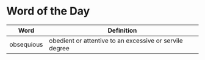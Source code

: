 # Word of the Day

|Word|Definition|
|---|---|
|obsequious|obedient or attentive to an excessive or servile degree|